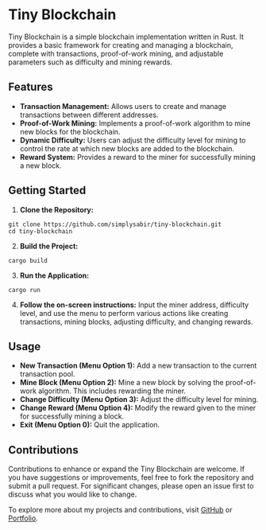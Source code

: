 # **Tiny Blockchain**

Tiny Blockchain is a simple blockchain implementation written in Rust. It provides a basic framework for creating and managing a blockchain, complete with transactions, proof-of-work mining, and adjustable parameters such as difficulty and mining rewards.

## Features

- **Transaction Management:** Allows users to create and manage transactions between different addresses.
- **Proof-of-Work Mining:** Implements a proof-of-work algorithm to mine new blocks for the blockchain.
- **Dynamic Difficulty:** Users can adjust the difficulty level for mining to control the rate at which new blocks are added to the blockchain.
- **Reward System:** Provides a reward to the miner for successfully mining a new block.


## Getting Started

1. **Clone the Repository:**
```
git clone https://github.com/simplysabir/tiny-blockchain.git
cd tiny-blockchain
```

2. **Build the Project:**
```
cargo build
```

3. **Run the Application:**
```
cargo run
```

4. **Follow the on-screen instructions:** Input the miner address, difficulty level, and use the menu to perform various actions like creating transactions, mining blocks, adjusting difficulty, and changing rewards.


## Usage
- **New Transaction (Menu Option 1):** Add a new transaction to the current transaction pool.
- **Mine Block (Menu Option 2):** Mine a new block by solving the proof-of-work algorithm. This includes rewarding the miner.
- **Change Difficulty (Menu Option 3):** Adjust the difficulty level for mining.
- **Change Reward (Menu Option 4):** Modify the reward given to the miner for successfully mining a block.
- **Exit (Menu Option 0):** Quit the application.

## Contributions
Contributions to enhance or expand the Tiny Blockchain are welcome. If you have suggestions or improvements, feel free to fork the repository and submit a pull request. For significant changes, please open an issue first to discuss what you would like to change.

To explore more about my projects and contributions, visit [GitHub](https://github.com/simplysabir) or [Portfolio](https://simplysabir.live/).